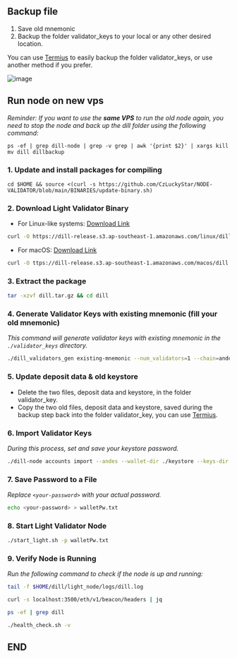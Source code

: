 
## Backup file
1. Save old mnemonic 
2. Backup the folder validator_keys to your local or any other desired location.

You can use [Termius](https://termius.com/download/windows) to easily backup the folder validator_keys, or use another method if you prefer.

![image](https://github.com/user-attachments/assets/5b951208-0efd-4142-a6c0-50a483946336)



## Run node on new vps
_Reminder: If you want to use the **same VPS** to run the old node again, you need to stop the node and back up the dill folder using the following command:_
```
ps -ef | grep dill-node | grep -v grep | awk '{print $2}' | xargs kill
mv dill dillbackup
```

### 1. Update and install packages for compiling
```
cd $HOME && source <(curl -s https://github.com/CzLuckyStar/NODE-VALIDATOR/blob/main/BINARIES/update-binary.sh)
```

### 2. Download Light Validator Binary
- For Linux-like systems: [Download Link](https://dill-release.s3.ap-southeast-1.amazonaws.com/linux/dill.tar.gz)
```bash
curl -O https://dill-release.s3.ap-southeast-1.amazonaws.com/linux/dill.tar.gz
```

- For macOS: [Download Link](https://dill-release.s3.ap-southeast-1.amazonaws.com/macos/dill.tar.gz)
```bash
curl -O ttps://dill-release.s3.ap-southeast-1.amazonaws.com/macos/dill.tar.gz
```

### 3. Extract the package
```bash
tar -xzvf dill.tar.gz && cd dill
```

### 4. Generate Validator Keys with existing mnemonic (fill your old mnemonic)
_This command will generate validator keys with existing mnemonic in the `./validator_keys` directory._
```bash
./dill_validators_gen existing-mnemonic --num_validators=1 --chain=andes --folder=./
```
### 5. Update deposit data & old keystore
- Delete the two files, deposit data and keystore, in the folder validator_key.
- Copy the two old files, deposit data and keystore, saved during the backup step back into the folder validator_key, you can use [Termius](https://termius.com/download/windows).

### 6. Import Validator Keys
_During this process, set and save your keystore password._
```bash
./dill-node accounts import --andes --wallet-dir ./keystore --keys-dir validator_keys/ --accept-terms-of-use
```

### 7. Save Password to a File
_Replace `<your-password>` with your actual password._
```bash
echo <your-password> > walletPw.txt
```

### 8. Start Light Validator Node
```bash
./start_light.sh -p walletPw.txt
```

### 9. Verify Node is Running
_Run the following command to check if the node is up and running:_
```bash
tail -f $HOME/dill/light_node/logs/dill.log
```
```bash
curl -s localhost:3500/eth/v1/beacon/headers | jq
```
```bash
ps -ef | grep dill
```
```bash
./health_check.sh -v
```
## END

